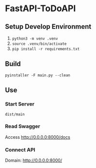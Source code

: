 # FastAPI-ToDoAPI

## Setup Develop Environment

1. `python3 -m venv .venv`
2. `source .venv/bin/activate`
3. `pip install -r requirements.txt`

## Build

`pyinstaller -F main.py --clean`

## Use

### Start Server

`dist/main`

### Read Swagger

Access http://0.0.0.0:8000/docs

### Connect API

Domain: http://0.0.0.0:8000/
